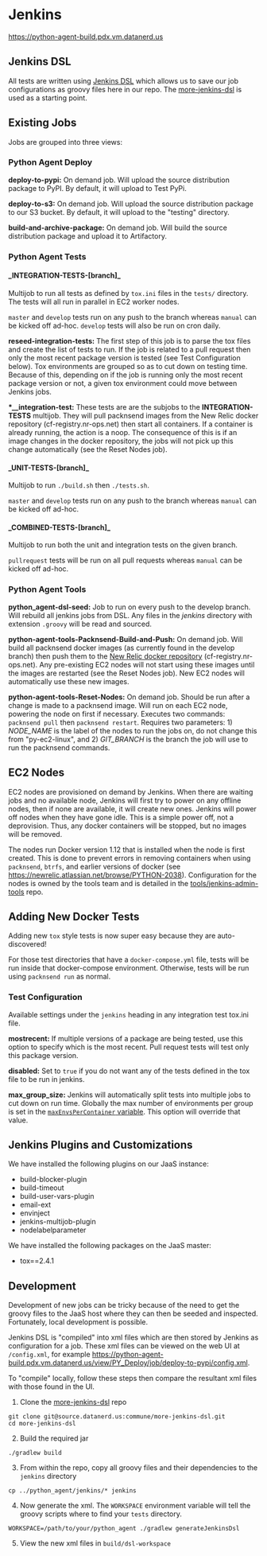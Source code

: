 # Jenkins

https://python-agent-build.pdx.vm.datanerd.us

## Jenkins DSL
All tests are written using [Jenkins DSL](https://wiki.jenkins-ci.org/display/JENKINS/Job+DSL+Plugin) which allows us to save our job configurations as groovy files here in our repo. The [more-jenkins-dsl](https://source.datanerd.us/commune/more-jenkins-dsl) is used as a starting point.

## Existing Jobs
Jobs are grouped into three views:

### Python Agent Deploy
**deploy-to-pypi:** On demand job. Will upload the source distribution package to PyPI. By default, it will upload to Test PyPi.

**deploy-to-s3:** On demand job. Will upload the source distribution package to our S3 bucket. By default, it will upload to the "testing" directory.

**build-and-archive-package:** On demand job. Will build the source distribution package and upload it to Artifactory.

### Python Agent Tests

#### \_INTEGRATION-TESTS-[branch]\_
Multijob to run all tests as defined by `tox.ini` files in the `tests/` directory. The tests will all run in parallel in EC2 worker nodes.

`master` and `develop` tests run on any push to the branch whereas `manual` can be kicked off ad-hoc. `develop` tests will also be run on cron daily.

**reseed-integration-tests:** The first step of this job is to parse the tox files and create the list of tests to run. If the job is related to a pull request then only the most recent package version is tested (see Test Configuration below). Tox environments are grouped so as to cut down on testing time. Because of this, depending on if the job is running only the most recent package version or not, a given tox environment could move between Jenkins jobs.

**\*__integration-test:** These tests are are the subjobs to the **INTEGRATION-TESTS** multijob. They will pull packnsend images from the New Relic docker repository (cf-registry.nr-ops.net) then start all containers. If a container is already running, the action is a noop. The consequence of this is if an image changes in the docker repository, the jobs will not pick up this change automatically (see the Reset Nodes job).

#### \_UNIT-TESTS-[branch]\_
Multijob to run `./build.sh` then `./tests.sh`.

`master` and `develop` tests run on any push to the branch whereas `manual` can be kicked off ad-hoc.

#### \_COMBINED-TESTS-[branch]\_
Multijob to run both the unit and integration tests on the given branch.

`pullrequest` tests will be run on all pull requests whereas `manual` can be kicked off ad-hoc.

### Python Agent Tools
**python_agent-dsl-seed:** Job to run on every push to the develop branch. Will rebuild all jenkins jobs from DSL. Any files in the *jenkins* directory with extension `.groovy` will be read and sourced.

**python-agent-tools-Packnsend-Build-and-Push:** On demand job. Will build all packnsend docker images (as currently found in the develop branch) then push them to the [New Relic docker repository](https://source.datanerd.us/container-fabric/docs/blob/master/users-guide/docker.md) (cf-registry.nr-ops.net). Any pre-existing EC2 nodes will not start using these images until the images are restarted (see the Reset Nodes job). New EC2 nodes will automatically use these new images.

**python-agent-tools-Reset-Nodes:** On demand job. Should be run after a change is made to a packnsend image. Will run on each EC2 node, powering the node on first if necessary. Executes two commands: `packnsend pull` then `packnsend restart`. Requires two parameters: 1) *NODE_NAME* is the label of the nodes to run the jobs on, do not change this from "py-ec2-linux", and 2) *GIT_BRANCH* is the branch the job will use to run the packnsend commands.

## EC2 Nodes
EC2 nodes are provisioned on demand by Jenkins. When there are waiting jobs and no available node, Jenkins will first try to power on any offline nodes, then if none are available, it will create new ones. Jenkins will power off nodes when they have gone idle. This is a simple power off, not a deprovision. Thus, any docker containers will be stopped, but no images will be removed.

The nodes run Docker version 1.12 that is installed when the node is first created. This is done to prevent errors in removing containers when using `packnsend`, `btrfs`, and earlier versions of docker (see https://newrelic.atlassian.net/browse/PYTHON-2038). Configuration for the nodes is owned by the tools team and is detailed in the [tools/jenkins-admin-tools](https://source.datanerd.us/tools/jenkins-admin-tools/blob/master/config/hosts/python-agent-build.pdx.vm.datanerd.us.yaml) repo.

## Adding New Docker Tests

Adding new `tox` style tests is now super easy because they are auto-discovered!

For those test directories that have a `docker-compose.yml` file, tests will be run inside that docker-compose environment. Otherwise, tests will be run using `packnsend run` as normal.

### Test Configuration
Available settings under the `jenkins` heading in any integration test tox.ini file.

**mostrecent:** If multiple versions of a package are being tested, use this option to specify which is the most recent. Pull request tests will test only this package version.

**disabled:** Set to `true` if you do not want any of the tests defined in the tox file to be run in jenkins.

**max_group_size:** Jenkins will automatically split tests into multiple jobs to cut down on run time. Globally the max number of environments per group is set in the [`maxEnvsPerContainer` variable](https://source.datanerd.us/python-agent/python_agent/blob/develop/jenkins/test-integration.groovy). This option will override that value.

## Jenkins Plugins and Customizations
We have installed the following plugins on our JaaS instance:
+ build-blocker-plugin
+ build-timeout
+ build-user-vars-plugin
+ email-ext
+ envinject
+ jenkins-multijob-plugin
+ nodelabelparameter

We have installed the following packages on the JaaS master:
+ tox==2.4.1

## Development

Development of new jobs can be tricky because of the need to get the groovy files to the JaaS host where they can then be seeded and inspected. Fortunately, local development is possible.

Jenkins DSL is "compiled" into xml files which are then stored by Jenkins as configuration for a job. These xml files can be viewed on the web UI at `/config.xml`, for example https://python-agent-build.pdx.vm.datanerd.us/view/PY_Deploy/job/deploy-to-pypi/config.xml.

To "compile" locally, follow these steps then compare the resultant xml files with those found in the UI.

1. Clone the [more-jenkins-dsl](https://source.datanerd.us/commune/more-jenkins-dsl) repo

  ```
  git clone git@source.datanerd.us:commune/more-jenkins-dsl.git
  cd more-jenkins-dsl
  ```

2. Build the required jar

  ```
  ./gradlew build
  ```

3. From within the repo, copy all groovy files and their dependencies to the `jenkins` directory

  ```
  cp ../python_agent/jenkins/* jenkins
  ```

4. Now generate the xml. The `WORKSPACE` environment variable will tell the groovy scripts where to find your `tests` directory.

  ```
  WORKSPACE=/path/to/your/python_agent ./gradlew generateJenkinsDsl
  ```

5. View the new xml files in `build/dsl-workspace`

